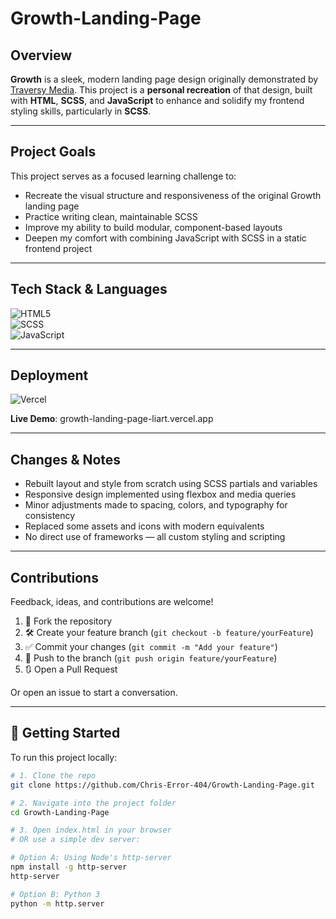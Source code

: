 # Growth-Landing-Page

## Overview

**Growth** is a sleek, modern landing page design originally demonstrated by [Traversy Media](https://www.youtube.com/traversymedia). This project is a **personal recreation** of that design, built with **HTML**, **SCSS**, and **JavaScript** to enhance and solidify my frontend styling skills, particularly in **SCSS**.

---

## Project Goals

This project serves as a focused learning challenge to:

- Recreate the visual structure and responsiveness of the original Growth landing page  
- Practice writing clean, maintainable SCSS  
- Improve my ability to build modular, component-based layouts  
- Deepen my comfort with combining JavaScript with SCSS in a static frontend project

---

## Tech Stack & Languages

![HTML5](https://img.shields.io/badge/-HTML5-E34F26?logo=html5&logoColor=white&style=for-the-badge)  
![SCSS](https://img.shields.io/badge/-SCSS-CC6699?logo=sass&logoColor=white&style=for-the-badge)  
![JavaScript](https://img.shields.io/badge/-JavaScript-F0DB4F?logo=javascript&logoColor=black&style=for-the-badge)

---

## Deployment

![Vercel](https://img.shields.io/badge/-Vercel-000000?logo=vercel&logoColor=white&style=for-the-badge)  

 **Live Demo**: growth-landing-page-liart.vercel.app

---

## Changes & Notes

- Rebuilt layout and style from scratch using SCSS partials and variables  
- Responsive design implemented using flexbox and media queries  
- Minor adjustments made to spacing, colors, and typography for consistency  
- Replaced some assets and icons with modern equivalents  
- No direct use of frameworks — all custom styling and scripting  

---

## Contributions

Feedback, ideas, and contributions are welcome!  

1. 🍴 Fork the repository  
2. 🛠 Create your feature branch (`git checkout -b feature/yourFeature`)  
3. ✅ Commit your changes (`git commit -m "Add your feature"`)  
4. 🚀 Push to the branch (`git push origin feature/yourFeature`)  
5. 🔃 Open a Pull Request  

Or open an issue to start a conversation.

---

## 📁 Getting Started

To run this project locally:

```bash
# 1. Clone the repo
git clone https://github.com/Chris-Error-404/Growth-Landing-Page.git

# 2. Navigate into the project folder
cd Growth-Landing-Page

# 3. Open index.html in your browser
# OR use a simple dev server:

# Option A: Using Node's http-server
npm install -g http-server
http-server

# Option B: Python 3
python -m http.server
